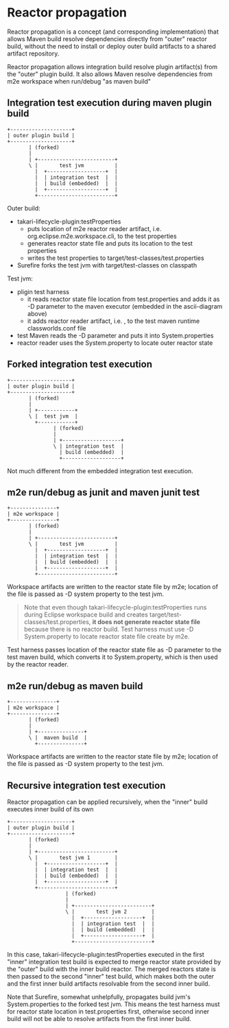 Reactor propagation
===================

Reactor propagation is a concept (and corresponding implementation) that allows
Maven build resolve dependencies directly from "outer" reactor build, without
the need to install or deploy outer build artifacts to a shared artifact
repository.

Reactor propagation allows integration build resolve plugin artifact(s) from 
the "outer" plugin build. It also allows Maven resolve dependencies from m2e 
workspace when run/debug "as maven build"


## Integration test execution during maven plugin build

    +--------------------+
    | outer plugin build |
    +--------------------+
           | (forked)
           |
           | +-------------------------+
           \ |       test jvm          |
             |  +-------------------+  |
             |  | integration test  |  |
             |  | build (embedded)  |  |  
             |  +-------------------+  |
             +-------------------------+

Outer build:

* takari-lifecycle-plugin:testProperties
  * puts location of m2e reactor reader artifact, i.e. 
    org.eclipse.m2e.workspace.cli, to the test properties
  * generates reactor state file and puts its location to the test properties
  * writes the test properties to target/test-classes/test.properties
* Surefire forks the test jvm with target/test-classes on classpath

Test jvm:

* pligin test harness
  * it reads reactor state file location from test.properties and adds it as 
    -D parameter to the maven executor (embedded in the ascii-diagram above)
  * it adds reactor reader artifact, i.e. , to the test maven runtime
    classworlds.conf file
* test Maven reads the -D parameter and puts it into System.properties
* reactor reader uses the System.property to locate outer reactor state

## Forked integration test execution

    +--------------------+
    | outer plugin build |
    +--------------------+
           | (forked)
           |
           | +------------+
           \ |  test jvm  |
             +------------+
                   | (forked)
                   |
                   | +-------------------+
                   \ | integration test  |
                     | build (embedded)  |
                     +-------------------+

Not much different from the embedded integration test execution.

## m2e run/debug as junit and maven junit test

    +---------------+
    | m2e workspace |
    +---------------+
           | (forked)
           |
           | +-------------------------+
           \ |       test jvm          |
             |  +-------------------+  |
             |  | integration test  |  |
             |  | build (embedded)  |  |
             |  +-------------------+  |
             +-------------------------+

Workspace artifacts are written to the reactor state file by m2e;
location of the file is passed as -D system property to the test jvm.

> Note that even though takari-lifecycle-plugin:testProperties runs during 
> Eclipse workspace build and creates target/test-classes/test.properties, 
> **it does not generate reactor state file** because there is no reactor
> build. Test harness must use -D System.property to locate reactor state 
> file create by m2e.

Test harness passes location of the reactor state file as -D parameter to
the test maven build, which converts it to System.property, which is then
used by the reactor reader.

## m2e run/debug as maven build

    +---------------+
    | m2e workspace |
    +---------------+
           | (forked)
           |
           | +---------------+
           \ |  maven build  |
             +---------------+

Workspace artifacts are written to the reactor state file by m2e;
location of the file is passed as -D system property to the test jvm.

## Recursive integration test execution

Reactor propagation can be applied recursively, when the "inner" build executes
inner build of its own

    +--------------------+
    | outer plugin build |
    +--------------------+
           | (forked)
           |
           | +-------------------------+
           \ |       test jvm 1        |
             |  +-------------------+  |
             |  | integration test  |  |
             |  | build (embedded)  |  |
             |  +-------------------+  |
             +-------------------------+
                       | (forked)
                       |
                       | +-------------------------+
                       \ |       test jvm 2        |
                         |  +-------------------+  |
                         |  | integration test  |  |
                         |  | build (embedded)  |  |
                         |  +-------------------+  |
                         +-------------------------+

In this case, takari-lifecycle-plugin:testProperties executed in the first 
"inner" integration test build is expected to merge reactor state provided 
by the "outer" build with the inner build reactor. The merged reactors state
is then passed to the second "inner" test build, which makes both the outer 
and the first inner build artifacts resolvable from the second inner build.

Note that Surefire, somewhat unhelpfully, propagates build jvm's 
System.properties to the forked test jvm. This means the test harness must
for reactor state location in test.properties first, otherwise second inner
build will not be able to resolve artifacts from the first inner build.


